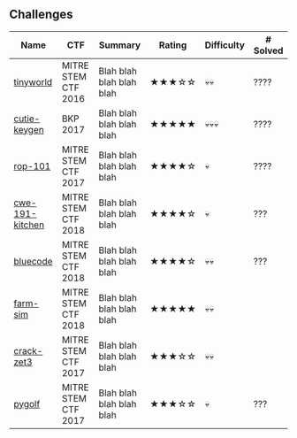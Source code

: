 ## Challenges
Name | CTF | Summary | Rating | Difficulty | # Solved
---  | ---      | ---     | ---    | ---        | ---      |
[tinyworld]() | MITRE STEM CTF 2016 | Blah blah blah blah blah | ★★★☆☆ | 💀💀 | ????
[cutie-keygen](cutie-keygen) | BKP 2017 | Blah blah blah blah blah | ★★★★★ | 💀💀💀 | ????
[rop-101](rop-101) | MITRE STEM CTF 2017 | Blah blah blah blah blah | ★★★★☆ | 💀 | ????
[cwe-191-kitchen](cwe-191-kitchen) | MITRE STEM CTF 2018 | Blah blah blah blah blah | ★★★★☆ | 💀 | ??? 
[bluecode](bluecode) | MITRE STEM CTF 2018 | Blah blah blah blah blah | ★★★★☆ | 💀💀 | ???
[farm-sim](farm-sim) | MITRE STEM CTF 2018 | Blah blah blah blah blah | ★★★★★ | 💀💀 | | 
[crack-zet3](crack-zet3) | MITRE STEM CTF 2017 | Blah blah blah blah blah | ★★★☆☆ | 💀💀 | 
[pygolf](pygolf) | MITRE STEM CTF 2017 | Blah blah blah blah blah | ★★★☆☆ | 💀 | ???

